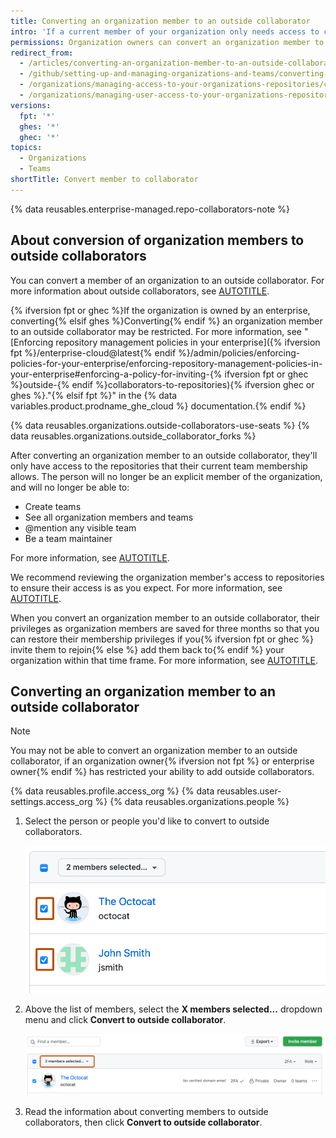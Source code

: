```yaml
---
title: Converting an organization member to an outside collaborator
intro: 'If a current member of your organization only needs access to certain repositories, such as consultants or temporary employees, you can convert them to an outside collaborator.'
permissions: Organization owners can convert an organization member to an outside collaborator.
redirect_from:
  - /articles/converting-an-organization-member-to-an-outside-collaborator
  - /github/setting-up-and-managing-organizations-and-teams/converting-an-organization-member-to-an-outside-collaborator
  - /organizations/managing-access-to-your-organizations-repositories/converting-an-organization-member-to-an-outside-collaborator
  - /organizations/managing-user-access-to-your-organizations-repositories/converting-an-organization-member-to-an-outside-collaborator
versions:
  fpt: '*'
  ghes: '*'
  ghec: '*'
topics:
  - Organizations
  - Teams
shortTitle: Convert member to collaborator
---
```


{% data reusables.enterprise-managed.repo-collaborators-note %}

## About conversion of organization members to outside collaborators

You can convert a member of an organization to an outside collaborator. For more information about outside collaborators, see [AUTOTITLE](/organizations/managing-user-access-to-your-organizations-repositories/managing-outside-collaborators/adding-outside-collaborators-to-repositories-in-your-organization).

{% ifversion fpt or ghec %}If the organization is owned by an enterprise, converting{% elsif ghes %}Converting{% endif %} an organization member to an outside collaborator may be restricted. For more information, see "[Enforcing repository management policies in your enterprise]({% ifversion fpt %}/enterprise-cloud@latest{% endif %}/admin/policies/enforcing-policies-for-your-enterprise/enforcing-repository-management-policies-in-your-enterprise#enforcing-a-policy-for-inviting-{% ifversion fpt or ghec %}outside-{% endif %}collaborators-to-repositories){% ifversion ghec or ghes %}."{% elsif fpt %}" in the {% data variables.product.prodname_ghe_cloud %} documentation.{% endif %}

{% data reusables.organizations.outside-collaborators-use-seats %} {% data reusables.organizations.outside_collaborator_forks %}

After converting an organization member to an outside collaborator, they'll only have access to the repositories that their current team membership allows. The person will no longer be an explicit member of the organization, and will no longer be able to:

* Create teams
* See all organization members and teams
* @mention any visible team
* Be a team maintainer

For more information, see [AUTOTITLE](/organizations/managing-peoples-access-to-your-organization-with-roles/roles-in-an-organization).

We recommend reviewing the organization member's access to repositories to ensure their access is as you expect. For more information, see [AUTOTITLE](/organizations/managing-user-access-to-your-organizations-repositories/managing-repository-roles/managing-an-individuals-access-to-an-organization-repository).

When you convert an organization member to an outside collaborator, their privileges as organization members are saved for three months so that you can restore their membership privileges if you{% ifversion fpt or ghec %} invite them to rejoin{% else %} add them back to{% endif %} your organization within that time frame. For more information, see [AUTOTITLE](/organizations/managing-membership-in-your-organization/reinstating-a-former-member-of-your-organization).

## Converting an organization member to an outside collaborator

> [!NOTE]
> You may not be able to convert an organization member to an outside collaborator, if an organization owner{% ifversion not fpt %} or enterprise owner{% endif %} has restricted your ability to add outside collaborators.

{% data reusables.profile.access_org %}
{% data reusables.user-settings.access_org %}
{% data reusables.organizations.people %}
1. Select the person or people you'd like to convert to outside collaborators.

   ![Screenshot of the first two users in a list of organization members. To the left of each member, a checkbox is checked and outlined in dark orange.](/assets/images/help/teams/list-of-members-selected-bulk.png)
1. Above the list of members, select the **X members selected...** dropdown menu and click **Convert to outside collaborator**.

   ![Screenshot of the list of organization members. Above the list, a dropdown menu, labeled "2 members selected..." is outlined in dark orange.](/assets/images/help/teams/user-bulk-management-options.png)
1. Read the information about converting members to outside collaborators, then click **Convert to outside collaborator**.
